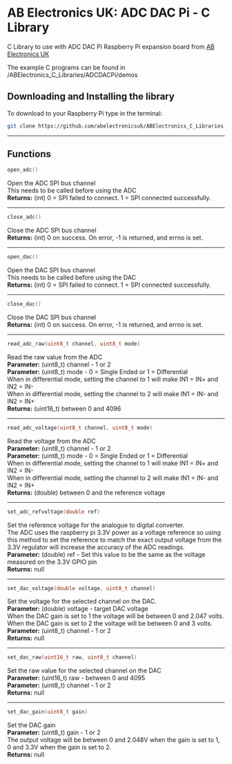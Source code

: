 AB Electronics UK: ADC DAC Pi - C Library
=====

C Library to use with ADC DAC Pi Raspberry Pi expansion board from [AB Electronics UK](https://www.abelectronics.co.uk)

The example C programs can be found in /ABElectronics_C_Libraries/ADCDACPi/demos

Downloading and Installing the library
----------

To download to your Raspberry Pi type in the terminal:  

```bash
git clone https://github.com/abelectronicsuk/ABElectronics_C_Libraries.git
```

___  

Functions
----------

```c
open_adc()
```

Open the ADC SPI bus channel  
This needs to be called before using the ADC  
**Returns:** (int) 0 = SPI failed to connect.  1 = SPI connected successfully.
___  

```c
close_adc()
```

Close the ADC SPI bus channel  
**Returns:** (int) 0 on success. On error, -1 is returned, and errno is set.  
___  

```c
open_dac()
```

Open the DAC SPI bus channel  
This needs to be called before using the DAC  
**Returns:** (int) 0 = SPI failed to connect.  1 = SPI connected successfully.  
___  

```c
close_dac()
```

Close the DAC SPI bus channel  
**Returns:** (int) 0 on success. On error, -1 is returned, and errno is set.  
___  

```c
read_adc_raw(uint8_t channel, uint8_t mode)  
```

Read the raw value from the ADC  
**Parameter:** (uint8_t) channel - 1 or 2  
**Parameter:** (uint8_t) mode - 0 = Single Ended or 1 = Differential  
When in differential mode, setting the channel to 1 will make IN1 = IN+ and IN2 = IN-  
When in differential mode, setting the channel to 2 will make IN1 = IN- and IN2 = IN+  
**Returns:** (uint16_t) between 0 and 4096
___  

```c
read_adc_voltage(uint8_t channel, uint8_t mode)  
```

Read the voltage from the ADC  
**Parameter:** (uint8_t) channel - 1 or 2  
**Parameter:** (uint8_t) mode - 0 = Single Ended or 1 = Differential  
When in differential mode, setting the channel to 1 will make IN1 = IN+ and IN2 = IN-  
When in differential mode, setting the channel to 2 will make IN1 = IN- and IN2 = IN+  
**Returns:** (double) between 0 and the reference voltage  
___  

```c
set_adc_refvoltage(double ref)
```

Set the reference voltage for the analogue to digital converter.  
The ADC uses the raspberry pi 3.3V power as a voltage reference so using this method to set the reference to match the exact output voltage from the 3.3V regulator will increase the accuracy of the ADC readings.  
**Parameter:** (double) ref  - Set this value to be the same as the voltage measured on the 3.3V GPIO pin  
**Returns:** null  
___  

```c
set_dac_voltage(double voltage, uint8_t channel)
```

Set the voltage for the selected channel on the DAC.  
**Parameter:** (double) voltage - target DAC voltage  
When the DAC gain is set to 1 the voltage will be between 0 and 2.047 volts.  
When the DAC gain is set to 2 the voltage will be between 0 and 3 volts.  
**Parameter:** (uint8_t) channel - 1 or 2  
**Returns:** null  
___  

```c
set_dac_raw(uint16_t raw, uint8_t channel)
```

Set the raw value for the selected channel on the DAC  
**Parameter:** (uint16_t) raw - between 0 and 4095  
**Parameter:** (uint8_t) channel - 1 or 2  
**Returns:** null  
___  

```c
set_dac_gain(uint8_t gain)
```

Set the DAC gain  
**Parameter:** (uint8_t) gain - 1 or 2  
The output voltage will be between 0 and 2.048V when the gain is set to 1,  0 and 3.3V when the gain is set to 2.  
**Returns:** null  
